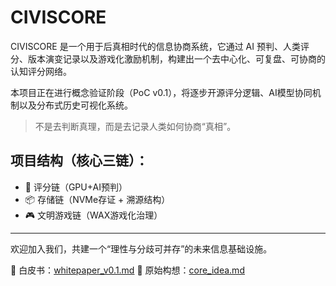 # CIVISCORE

CIVISCORE 是一个用于后真相时代的信息协商系统，它通过 AI 预判、人类评分、版本演变记录以及游戏化激励机制，构建出一个去中心化、可复盘、可协商的认知评分网络。

本项目正在进行概念验证阶段（PoC v0.1），将逐步开源评分逻辑、AI模型协同机制以及分布式历史可视化系统。

> 不是去判断真理，而是去记录人类如何协商“真相”。

## 项目结构（核心三链）：
- 🎯 评分链（GPU+AI预判）
- 📦 存储链（NVMe存证 + 溯源结构）
- 🎮 文明游戏链（WAX游戏化治理）

---

欢迎加入我们，共建一个“理性与分歧可并存”的未来信息基础设施。

📎 白皮书：[whitepaper_v0.1.md](./whitepaper_v0.1.md)
📎 原始构想：[core_idea.md](./core_idea.md)
